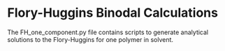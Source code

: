 # Flory-Huggins Binodal Calculations

The FH_one_component.py file contains scripts to generate analytical solutions to the Flory-Huggins for one polymer in solvent.
